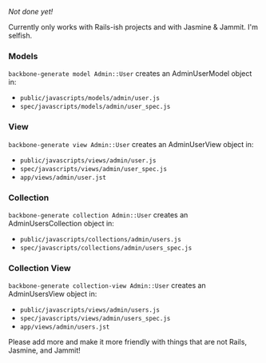 *Not done yet!*

Currently only works with Rails-ish projects and with Jasmine & Jammit. I'm selfish.

### Models

`backbone-generate model Admin::User` creates an AdminUserModel object in:

* `public/javascripts/models/admin/user.js`
* `spec/javascripts/models/admin/user_spec.js`

### View

`backbone-generate view Admin::User` creates an AdminUserView object in:

* `public/javascripts/views/admin/user.js`
* `spec/javascripts/views/admin/user_spec.js`
* `app/views/admin/user.jst`

### Collection

`backbone-generate collection Admin::User` creates an AdminUsersCollection object in:

* `public/javascripts/collections/admin/users.js`
* `spec/javascripts/collections/admin/users_spec.js`

### Collection View

`backbone-generate collection-view Admin::User` creates an AdminUsersView object in:

* `public/javascripts/views/admin/users.js`
* `spec/javascripts/views/admin/users_spec.js`
* `app/views/admin/users.jst`

Please add more and make it more friendly with things that are not Rails, Jasmine, and Jammit!

